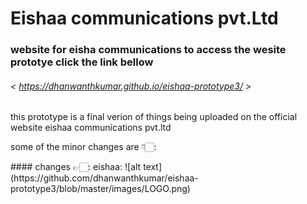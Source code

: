 # Eishaa communications pvt.Ltd

### website for eisha communications to access the wesite prototye click the link bellow
###### < https://dhanwanthkumar.github.io/eishaa-prototype3/ >
<p>this prototype is a final verion of things being uploaded on the official website eishaa communications pvt.ltd</p>
<p>some of the minor changes are 👇🏻:</p>
#### changes 👉🏻:
eishaa: ![alt text](https://github.com/dhanwanthkumar/eishaa-prototype3/blob/master/images/LOGO.png)
